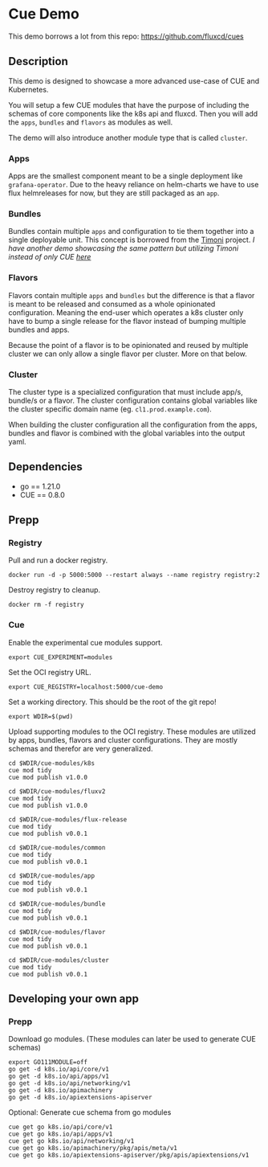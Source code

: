 # Cue Demo

This demo borrows a lot from this repo: <https://github.com/fluxcd/cues>

## Description

This demo is designed to showcase a more advanced use-case of CUE and Kubernetes.

You will setup a few CUE modules that have the purpose of including the schemas of core components like the k8s api and fluxcd. Then you will add the `apps`, `bundles` and `flavors` as modules as well.

The demo will also introduce another module type that is called `cluster`.

### Apps

Apps are the smallest component meant to be a single deployment like `grafana-operator`. Due to the heavy reliance on helm-charts we have to use flux helmreleases for now, but they are still packaged as an `app`.

### Bundles

Bundles contain multiple `apps` and configuration to tie them together into a single deployable unit. This concept is borrowed from the [Timoni](https://timoni.sh/) project.
*I have another demo showcasing the same pattern but utilizing Timoni instead of only CUE [here](https://github.com/emil-jacero/timoni-demo)*

### Flavors

Flavors contain multiple `apps` and `bundles` but the difference is that a flavor is meant to be released and consumed as a whole opinionated configuration. Meaning the end-user which operates a k8s cluster only have to bump a single release for the flavor instead of bumping multiple bundles and apps.

Because the point of a flavor is to be opinionated and reused by multiple cluster we can only allow a single flavor per cluster. More on that below.

### Cluster

The cluster type is a specialized configuration that must include app/s, bundle/s or a flavor. The cluster configuration contains global variables like the cluster specific domain name (eg. `cl1.prod.example.com`).

When building the cluster configuration all the configuration from the apps, bundles and flavor is combined with the global variables into the output yaml.

## Dependencies

- go == 1.21.0
- CUE == 0.8.0

## Prepp

### Registry

Pull and run a docker registry.

```shell
docker run -d -p 5000:5000 --restart always --name registry registry:2
```

Destroy registry to cleanup.

```shell
docker rm -f registry
```

### Cue

Enable the experimental cue modules support.

```shell
export CUE_EXPERIMENT=modules
```

Set the OCI registry URL.

```shell
export CUE_REGISTRY=localhost:5000/cue-demo
```

Set a working directory. This should be the root of the git repo!

```shell
export WDIR=$(pwd)
```

Upload supporting modules to the OCI registry. These modules are utilized by apps, bundles, flavors and cluster configurations.
They are mostly schemas and therefor are very generalized.

```shell
cd $WDIR/cue-modules/k8s
cue mod tidy
cue mod publish v1.0.0

cd $WDIR/cue-modules/fluxv2
cue mod tidy
cue mod publish v1.0.0

cd $WDIR/cue-modules/flux-release
cue mod tidy
cue mod publish v0.0.1

cd $WDIR/cue-modules/common
cue mod tidy
cue mod publish v0.0.1

cd $WDIR/cue-modules/app
cue mod tidy
cue mod publish v0.0.1

cd $WDIR/cue-modules/bundle
cue mod tidy
cue mod publish v0.0.1

cd $WDIR/cue-modules/flavor
cue mod tidy
cue mod publish v0.0.1

cd $WDIR/cue-modules/cluster
cue mod tidy
cue mod publish v0.0.1
```

## Developing your own app

### Prepp

Download go modules.
(These modules can later be used to generate CUE schemas)

```shell
export GO111MODULE=off
go get -d k8s.io/api/core/v1
go get -d k8s.io/api/apps/v1
go get -d k8s.io/api/networking/v1
go get -d k8s.io/apimachinery
go get -d k8s.io/apiextensions-apiserver
```

Optional: Generate cue schema from go modules

```shell
cue get go k8s.io/api/core/v1
cue get go k8s.io/api/apps/v1
cue get go k8s.io/api/networking/v1
cue get go k8s.io/apimachinery/pkg/apis/meta/v1
cue get go k8s.io/apiextensions-apiserver/pkg/apis/apiextensions/v1
```
